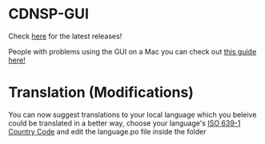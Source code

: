 # CDNSP-GUI
Check [here](https://github.com/Bob123a1/CDNSP-GUI/releases) for the latest releases!

People with problems using the GUI on a Mac you can check out [this guide here!](https://github.com/Bob123a1/CDNSP-GUI/wiki/Step-by-step-setup-guide-(bug-fixes)-for-Mac-users)

# Translation (Modifications)
You can now suggest translations to your local language which you beleive could be translated in a better way, choose your language's [ISO 639-1 Country Code](https://en.wikipedia.org/wiki/List_of_ISO_639-1_codes) and edit the language.po file inside the folder 
